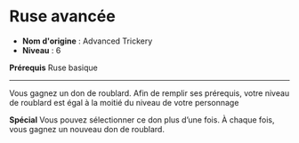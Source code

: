 # Ruse avancée

 * **Nom d'origine** : Advanced Trickery
 * **Niveau** : 6


<p><strong>Prérequis</strong> Ruse basique</p>
<hr>
<p>Vous gagnez un don de roublard. Afin de remplir ses prérequis, votre niveau de roublard est égal à la moitié du niveau de votre personnage</p>
<p><strong>Spécial</strong> Vous pouvez sélectionner ce don plus d’une fois. À chaque fois, vous gagnez un nouveau don de roublard.</p>